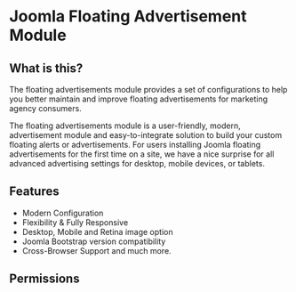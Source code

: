 # Joomla Floating Advertisement Module


What is this?
---------------------
The floating advertisements module provides a set of configurations to help you better maintain and improve floating advertisements for marketing agency consumers.

The floating advertisements module is a user-friendly, modern, advertisement module and easy-to-integrate solution to build your custom floating alerts or advertisements. For users installing Joomla floating advertisements for the first time on a site, we have a nice surprise for all advanced advertising settings for desktop, mobile devices, or tablets.

Features
---------------------
- Modern Configuration
- Flexibility & Fully Responsive
- Desktop, Mobile and Retina image option
- Joomla Bootstrap version compatibility
- Cross-Browser Support and much more.


Permissions
---------------------
